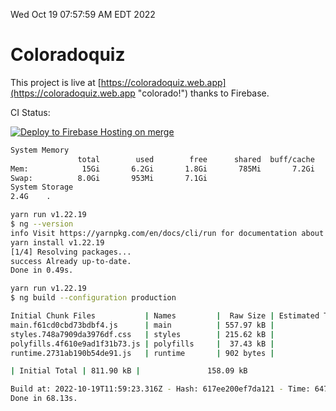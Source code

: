 Wed Oct 19 07:57:59 AM EDT 2022

# Coloradoquiz


This project is live at [https://coloradoquiz.web.app](https://coloradoquiz.web.app "colorado!") thanks to Firebase.

CI Status: 

[![Deploy to Firebase Hosting on merge](https://github.com/teamkushal/coloradoquiz/actions/workflows/firebase-hosting-merge.yml/badge.svg)](https://github.com/teamkushal/coloradoquiz/actions/workflows/firebase-hosting-merge.yml)

```bash
System Memory
               total        used        free      shared  buff/cache   available
Mem:            15Gi       6.2Gi       1.8Gi       785Mi       7.2Gi       7.9Gi
Swap:          8.0Gi       953Mi       7.1Gi
System Storage
2.4G	.
```
```bash
yarn run v1.22.19
$ ng --version
info Visit https://yarnpkg.com/en/docs/cli/run for documentation about this command.
yarn install v1.22.19
[1/4] Resolving packages...
success Already up-to-date.
Done in 0.49s.
```
```bash
yarn run v1.22.19
$ ng build --configuration production

Initial Chunk Files           | Names         |  Raw Size | Estimated Transfer Size
main.f61cd0cbd73bdbf4.js      | main          | 557.97 kB |               132.85 kB
styles.748a7909da3976df.css   | styles        | 215.62 kB |                12.77 kB
polyfills.4f610e9ad1f31b73.js | polyfills     |  37.43 kB |                11.96 kB
runtime.2731ab190b54de91.js   | runtime       | 902 bytes |               517 bytes

| Initial Total | 811.90 kB |               158.09 kB

Build at: 2022-10-19T11:59:23.316Z - Hash: 617ee200ef7da121 - Time: 64787ms
Done in 68.13s.
```
